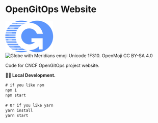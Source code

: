 # OpenGitOps Website
<!-- markdownlint-disable MD033 -->
<p><img src="https://raw.githubusercontent.com/cncf/artwork/master/projects/opengitops/icon/color/opengitops-icon-color.svg" alt="OpenGitOps logo icon color" width="150" valign="middle">
<img src="https://openmoji.org/data/color/svg/1F310.svg" alt="Globe with Meridians emoji Unicode 1F310. OpenMoji CC BY-SA 4.0" width="150" valign="middle"></p>

Code for CNCF OpenGitOps project website.

**👩‍💻 Local Development.**

```shell
# if you like npm 
npm i
npm start

# Or if you like yarn
yarn install
yarn start
```
